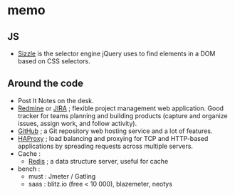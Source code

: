 # memo

## JS

* [Sizzle](http://sizzlejs.com/) is the selector engine jQuery uses to find elements in a DOM based on CSS selectors.

## Around the code

* Post It Notes on the desk.
* [Redmine](http://www.redmine.org/) or [JIRA](https://fr.atlassian.com/wac/software/jira) ; flexible project management web application. Good tracker for teams planning and building products (capture and organize issues, assign work, and follow activity).
* [GitHub](https://github.com/) ; a Git repository web hosting service and a lot of features.
* [HAProxy](http://www.haproxy.org/) ; load balancing and proxying for TCP and HTTP-based applications by spreading requests across multiple servers.
* Cache :
  * [Redis](http://redis.io/) ; a data structure server, useful for cache
* bench : 
  * must : Jmeter / Gatling
  * saas : blitz.io (free < 10 000), blazemeter, neotys

